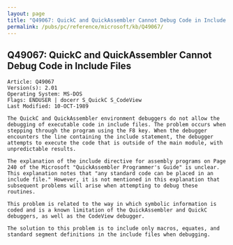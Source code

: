 ```yaml
---
layout: page
title: "Q49067: QuickC and QuickAssembler Cannot Debug Code in Include Files"
permalink: /pubs/pc/reference/microsoft/kb/Q49067/
---
```


## Q49067: QuickC and QuickAssembler Cannot Debug Code in Include Files

	Article: Q49067
	Version(s): 2.01
	Operating System: MS-DOS
	Flags: ENDUSER | docerr S_QuickC S_CodeView
	Last Modified: 10-OCT-1989
	
	The QuickC and QuickAssembler environment debuggers do not allow the
	debugging of executable code in include files. The problem occurs when
	stepping through the program using the F8 key. When the debugger
	encounters the line containing the include statement, the debugger
	attempts to execute the code that is outside of the main module, with
	unpredictable results.
	
	The explanation of the include directive for assembly programs on Page
	240 of the Microsoft "QuickAssembler Programmer's Guide" is unclear.
	This explanation notes that "any standard code can be placed in an
	include file." However, it is not mentioned in this explanation that
	subsequent problems will arise when attempting to debug these
	routines.
	
	This problem is related to the way in which symbolic information is
	coded and is a known limitation of the QuickAssembler and QuickC
	debuggers, as well as the CodeView debugger.
	
	The solution to this problem is to include only macros, equates, and
	standard segment definitions in the include files when debugging.
